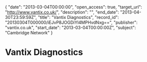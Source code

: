 {
  "date": "2013-03-04T00:00:00", 
  "open_access": true, 
  "target_url": "http://www.vantix.co.uk/", 
  "description": "", 
  "end_date": "2013-04-30T23:59:59Z", 
  "title": "Vantix Diagnostics", 
  "record_id": "20130304T000000/iEJvP8JOGDiYl4MPHvdNxg==", 
  "publisher": "vantix.co.uk", 
  "start_date": "2013-03-04T00:00:00Z", 
  "subject": "Cambridge Network"
}

# Vantix Diagnostics

